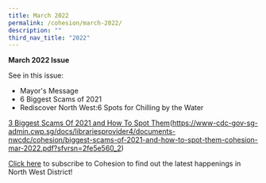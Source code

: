 ```yaml
---
title: March 2022
permalink: /cohesion/march-2022/
description: ""
third_nav_title: "2022"
---
```

**March 2022 Issue** 

See in this issue:

*   Mayor's Message
*   6 Biggest Scams of 2021
*   Rediscover North West:6 Spots for Chilling by the Water

[3 Biggest Scams Of 2021 and How To Spot Them](https://go.gov.sg/cohesion-mar-2022)(https://www-cdc-gov-sg-admin.cwp.sg/docs/librariesprovider4/documents-nwcdc/cohesion/biggest-scams-of-2021-and-how-to-spot-them-cohesion-mar-2022.pdf?sfvrsn=2fe5e560_2)  
  
[Click here](https://form.gov.sg/#!/630866290405b700128d6e53) to subscribe to Cohesion to find out the latest happenings in North West District!